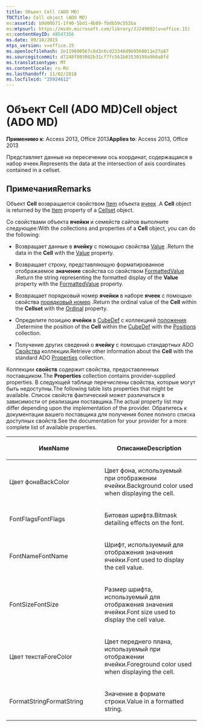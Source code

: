 ```yaml
---
title: Объект Cell (ADO MD)
TOCTitle: Cell object (ADO MD)
ms:assetid: b9d00b71-1f40-5bd1-4b89-fbdb59c552ba
ms:mtpsurl: https://msdn.microsoft.com/library/JJ249892(v=office.15)
ms:contentKeyID: 48547356
ms.date: 09/18/2015
mtps_version: v=office.15
ms.openlocfilehash: 2e119600567c8d3c6cd23348d9b9560011e27a87
ms.sourcegitcommit: d7248f803002b31cf7fc561b03530199a9b0a8fd
ms.translationtype: MT
ms.contentlocale: ru-RU
ms.lasthandoff: 11/02/2018
ms.locfileid: "25924612"
---
```

# <a name="cell-object-ado-md"></a><span data-ttu-id="8ebe2-102">Объект Cell (ADO MD)</span><span class="sxs-lookup"><span data-stu-id="8ebe2-102">Cell object (ADO MD)</span></span>


<span data-ttu-id="8ebe2-103">**Применимо к**: Access 2013, Office 2013</span><span class="sxs-lookup"><span data-stu-id="8ebe2-103">**Applies to**: Access 2013, Office 2013</span></span>

<span data-ttu-id="8ebe2-104">Представляет данные на пересечении ось координат, содержащаяся в набор ячеек.</span><span class="sxs-lookup"><span data-stu-id="8ebe2-104">Represents the data at the intersection of axis coordinates contained in a cellset.</span></span>

## <a name="remarks"></a><span data-ttu-id="8ebe2-105">Примечания</span><span class="sxs-lookup"><span data-stu-id="8ebe2-105">Remarks</span></span>

<span data-ttu-id="8ebe2-106">Объект **Cell** возвращается свойством [Item](item-property-ado-md-cellset.md) объекта [ячеек](cellset-object-ado-md.md) .</span><span class="sxs-lookup"><span data-stu-id="8ebe2-106">A **Cell** object is returned by the [Item](item-property-ado-md-cellset.md) property of a [Cellset](cellset-object-ado-md.md) object.</span></span>

<span data-ttu-id="8ebe2-107">Со свойствами объекта **ячейки** и семейств сайтов выполните следующее:</span><span class="sxs-lookup"><span data-stu-id="8ebe2-107">With the collections and properties of a **Cell** object, you can do the following:</span></span>

  - <span data-ttu-id="8ebe2-108">Возвращает данные в **ячейку** с помощью свойства [Value](value-property-ado-md.md) .</span><span class="sxs-lookup"><span data-stu-id="8ebe2-108">Return the data in the **Cell** with the [Value](value-property-ado-md.md) property.</span></span>

  - <span data-ttu-id="8ebe2-109">Возвращает строку, представляющую форматированное отображаемое **значение** свойства со свойством [FormattedValue](formattedvalue-property-ado-md.md) .</span><span class="sxs-lookup"><span data-stu-id="8ebe2-109">Return the string representing the formatted display of the **Value** property with the [FormattedValue](formattedvalue-property-ado-md.md) property.</span></span>

  - <span data-ttu-id="8ebe2-110">Возвращает порядковый номер **ячейки** в наборе **ячеек** с помощью свойства [порядковый номер](ordinal-property-ado-md-cell.md) .</span><span class="sxs-lookup"><span data-stu-id="8ebe2-110">Return the ordinal value of the **Cell** within the **Cellset** with the [Ordinal](ordinal-property-ado-md-cell.md) property.</span></span>

  - <span data-ttu-id="8ebe2-111">Определите позицию **ячейки** в [CubeDef](cubedef-object-ado-md.md) с коллекцией [положения](positions-collection-ado-md.md) .</span><span class="sxs-lookup"><span data-stu-id="8ebe2-111">Determine the position of the **Cell** within the [CubeDef](cubedef-object-ado-md.md) with the [Positions](positions-collection-ado-md.md) collection.</span></span>

  - <span data-ttu-id="8ebe2-112">Получение других сведений о **ячейку** с помощью стандартных ADO [Свойства](properties-collection-ado.md) коллекции.</span><span class="sxs-lookup"><span data-stu-id="8ebe2-112">Retrieve other information about the **Cell** with the standard ADO [Properties](properties-collection-ado.md) collection.</span></span>

<span data-ttu-id="8ebe2-113">Коллекции **свойств** содержит свойства, предоставленных поставщиком.</span><span class="sxs-lookup"><span data-stu-id="8ebe2-113">The **Properties** collection contains provider-supplied properties.</span></span> <span data-ttu-id="8ebe2-114">В следующей таблице перечислены свойства, которые могут быть недоступны.</span><span class="sxs-lookup"><span data-stu-id="8ebe2-114">The following table lists properties that might be available.</span></span> <span data-ttu-id="8ebe2-115">Список свойств фактический может различаться в зависимости от реализации поставщика.</span><span class="sxs-lookup"><span data-stu-id="8ebe2-115">The actual property list may differ depending upon the implementation of the provider.</span></span> <span data-ttu-id="8ebe2-116">Обратитесь к документации вашего поставщика для получения более полного списка доступных свойств.</span><span class="sxs-lookup"><span data-stu-id="8ebe2-116">See the documentation for your provider for a more complete list of available properties.</span></span>

<table>
<colgroup>
<col style="width: 50%" />
<col style="width: 50%" />
</colgroup>
<thead>
<tr class="header">
<th><p><span data-ttu-id="8ebe2-117">Имя</span><span class="sxs-lookup"><span data-stu-id="8ebe2-117">Name</span></span></p></th>
<th><p><span data-ttu-id="8ebe2-118">Описание</span><span class="sxs-lookup"><span data-stu-id="8ebe2-118">Description</span></span></p></th>
</tr>
</thead>
<tbody>
<tr class="odd">
<td><p><span data-ttu-id="8ebe2-119">Цвет фона</span><span class="sxs-lookup"><span data-stu-id="8ebe2-119">BackColor</span></span></p></td>
<td><p><span data-ttu-id="8ebe2-120">Цвет фона, используемый при отображении ячейки.</span><span class="sxs-lookup"><span data-stu-id="8ebe2-120">Background color used when displaying the cell.</span></span></p></td>
</tr>
<tr class="even">
<td><p><span data-ttu-id="8ebe2-121">FontFlags</span><span class="sxs-lookup"><span data-stu-id="8ebe2-121">FontFlags</span></span></p></td>
<td><p><span data-ttu-id="8ebe2-122">Битовая шрифта.</span><span class="sxs-lookup"><span data-stu-id="8ebe2-122">Bitmask detailing effects on the font.</span></span></p></td>
</tr>
<tr class="odd">
<td><p><span data-ttu-id="8ebe2-123">FontName</span><span class="sxs-lookup"><span data-stu-id="8ebe2-123">FontName</span></span></p></td>
<td><p><span data-ttu-id="8ebe2-124">Шрифт, используемый для отображения значения ячейки.</span><span class="sxs-lookup"><span data-stu-id="8ebe2-124">Font used to display the cell value.</span></span></p></td>
</tr>
<tr class="even">
<td><p><span data-ttu-id="8ebe2-125">FontSize</span><span class="sxs-lookup"><span data-stu-id="8ebe2-125">FontSize</span></span></p></td>
<td><p><span data-ttu-id="8ebe2-126">Размер шрифта, используемый для отображения значения ячейки.</span><span class="sxs-lookup"><span data-stu-id="8ebe2-126">Font size used to display the cell value.</span></span></p></td>
</tr>
<tr class="odd">
<td><p><span data-ttu-id="8ebe2-127">Цвет текста</span><span class="sxs-lookup"><span data-stu-id="8ebe2-127">ForeColor</span></span></p></td>
<td><p><span data-ttu-id="8ebe2-128">Цвет переднего плана, используемый при отображении ячейки.</span><span class="sxs-lookup"><span data-stu-id="8ebe2-128">Foreground color used when displaying the cell.</span></span></p></td>
</tr>
<tr class="even">
<td><p><span data-ttu-id="8ebe2-129">FormatString</span><span class="sxs-lookup"><span data-stu-id="8ebe2-129">FormatString</span></span></p></td>
<td><p><span data-ttu-id="8ebe2-130">Значение в формате строки.</span><span class="sxs-lookup"><span data-stu-id="8ebe2-130">Value in a formatted string.</span></span></p></td>
</tr>
</tbody>
</table>

